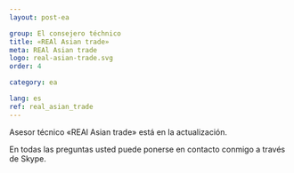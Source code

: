 ```yaml
---
layout: post-ea

group: El consejero téchnico
title: «REAl Asian trade»
meta: REAl Asian trade
logo: real-asian-trade.svg
order: 4

category: ea

lang: es
ref: real_asian_trade
---
```


Asesor técnico «REAl Asian trade» está en la actualización.

En todas las preguntas usted puede ponerse en contacto conmigo a través de Skype.
